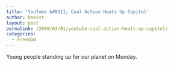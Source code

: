 ```yaml
---
title: 'YouTube &#8211; Coal Action Heats Up Capitol'
author: bsoist
layout: post
permalink: /2009/03/01/youtube-coal-action-heats-up-capitol/
categories:
  - Freedom
---
```

Young people standing up for our planet on Monday.

